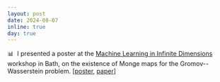 ```yaml
---
layout: post
date: 2024-08-07
inline: true
day: true
---
```


:bar_chart:&nbsp; I presented a poster at the [Machine Learning in Infinite Dimensions](https://sites.google.com/view/machine-learning-workshop-bath/home) workshop in Bath, on the existence of Monge maps for the Gromov--Wasserstein problem. [[poster](https://slides.com/theodumont/monge-gw-poster), [paper](https://arxiv.org/pdf/2210.11945.pdf)]